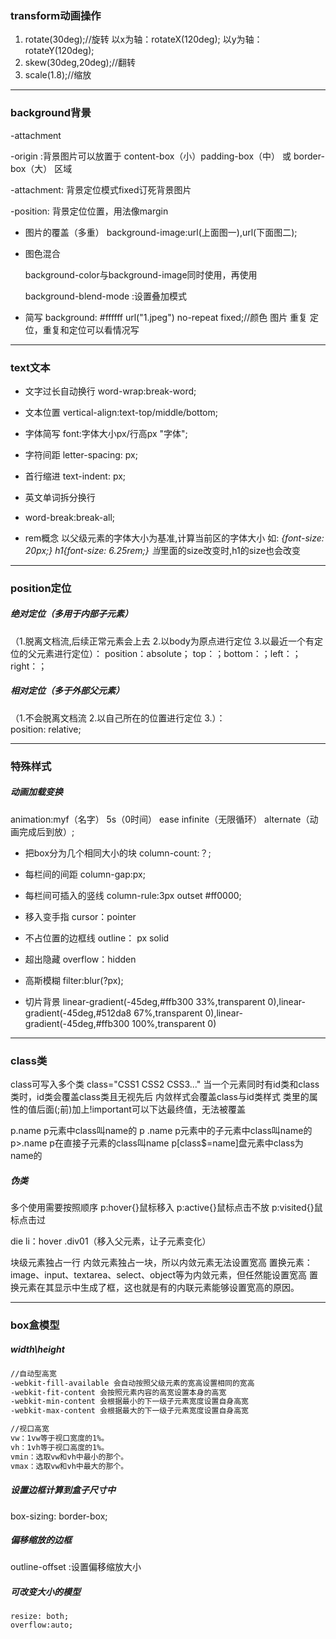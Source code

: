 ### transform动画操作

1. rotate(30deg);//旋转
   	以x为轴：rotateX(120deg);
    以y为轴：rotateY(120deg);
2. skew(30deg,20deg);//翻转
3. scale(1.8);//缩放

------



### background背景

-attachment

-origin :背景图片可以放置于 content-box（小）padding-box（中） 或 border-box（大） 区域

-attachment: 背景定位模式fixed订死背景图片

-position: 背景定位位置，用法像margin

- 图片的覆盖（多重）
  background-image:url(上面图一),url(下面图二);

- 图色混合

  background-color与background-image同时使用，再使用

  background-blend-mode :设置叠加模式

- 简写 
  background: #ffffff url("1.jpeg") no-repeat fixed;//颜色 图片 重复 定位，重复和定位可以看情况写

------



### text文本

- 文字过长自动换行
  word-wrap:break-word;
- 文本位置 
  vertical-align:text-top/middle/bottom;
- 字体简写 
  font:字体大小px/行高px "字体";
- 字符间距 
  letter-spacing: px;

- 首行缩进 
  text-indent: px;
- 英文单词拆分换行
- word-break:break-all;
- rem概念
  以父级元素的字体大小为基准,计算当前区的字体大小
  如: *{font-size: 20px;} h1{font-size: 6.25rem;}
  当*里面的size改变时,h1的size也会改变

------



### position定位

##### 绝对定位（多用于内部子元素）

（1.脱离文档流,后续正常元素会上去 2.以body为原点进行定位 3.以最近一个有定位的父元素进行定位）： 
	position：absolute；
	top：；bottom：；left：；right：；

##### 相对定位（多于外部父元素）

（1.不会脱离文档流 2.以自己所在的位置进行定位 3.）：	
	position: relative;

------

### 特殊样式

##### 动画加载变换

animation:myf（名字） 5s（0时间） ease infinite（无限循环） alternate（动画完成后到放）;

- 把box分为几个相同大小的块
  column-count:？;
- 每栏间的间距
  column-gap:px;
- 每栏间可插入的竖线
  column-rule:3px outset #ff0000;
- 移入变手指
  cursor：pointer

- 不占位置的边框线
  outline： px solid 
- 超出隐藏
  overflow：hidden
- 高斯模糊 
  filter:blur(?px);
- 切片背景
  linear-gradient(-45deg,#ffb300 33%,transparent 0),linear-gradient(-45deg,#512da8 67%,transparent 0),linear-gradient(-45deg,#ffb300 100%,transparent 0)

------



### class类

class可写入多个类
class="CSS1 CSS2 CSS3..."
当一个元素同时有id类和class类时，id类会覆盖class类且无视先后
内敛样式会覆盖class与id类样式
类里的属性的值后面(;前)加上!important可以下达最终值，无法被覆盖

p.name p元素中class叫name的
p .name p元素中的子元素中class叫name的
p>.name p在直接子元素的class叫name 
p[class$=name]盘元素中class为name的

##### 伪类

多个使用需要按照顺序
p:hover{}鼠标移入
p:active{}鼠标点击不放
p:visited{}鼠标点击过

die li：hover .div01（移入父元素，让子元素变化）



块级元素独占一行 内敛元素独占一块，所以内敛元素无法设置宽高
置换元素：image、input、textarea、select、object等为内敛元素，但任然能设置宽高
置换元素在其显示中生成了框，这也就是有的内联元素能够设置宽高的原因。

------



### box盒模型

##### width\height

```html
//自动型高宽
-webkit-fill-available 会自动按照父级元素的宽高设置相同的宽高
-webkit-fit-content 会按照元素内容的高宽设置本身的高宽
-webkit-min-content 会根据最小的下一级子元素宽度设置自身高宽
-webkit-max-content 会根据最大的下一级子元素宽度设置自身高宽
```

```html
//视口高宽
vw：1vw等于视口宽度的1%。
vh：1vh等于视口高度的1%。
vmin：选取vw和vh中最小的那个。
vmax：选取vw和vh中最大的那个。
```



##### 设置边框计算到盒子尺寸中

box-sizing: border-box;

##### 偏移缩放的边框

outline-offset :设置偏移缩放大小

##### 可改变大小的模型

```
resize: both;
overflow:auto;
```


